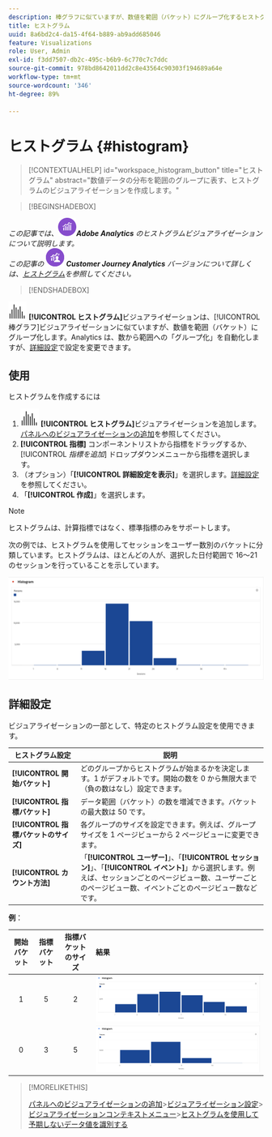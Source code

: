 ```yaml
---
description: 棒グラフに似ていますが、数値を範囲（バケット）にグループ化するヒストグラムを使用する方法を説明します。
title: ヒストグラム
uuid: 8a6bd2c4-da15-4f64-b889-ab9add685046
feature: Visualizations
role: User, Admin
exl-id: f3dd7507-db2c-495c-b6b9-6c770c7c7ddc
source-git-commit: 978bd8642011dd2c8e43564c90303f194689a64e
workflow-type: tm+mt
source-wordcount: '346'
ht-degree: 89%

---
```


# ヒストグラム {#histogram}

>[!CONTEXTUALHELP]
>id="workspace_histogram_button"
>title="ヒストグラム"
>abstract="数値データの分布を範囲のグループに表す、ヒストグラムのビジュアライゼーションを作成します。"


>[!BEGINSHADEBOX]

_この記事では、_![AdobeAnalytics](/help/assets/icons/AdobeAnalytics.svg) _&#x200B;**Adobe Analytics** のヒストグラムビジュアライゼーションについて説明します。_<br/>_この記事の_ ![CustomerJourneyAnalytics](/help/assets/icons/CustomerJourneyAnalytics.svg) _&#x200B;**Customer Journey Analytics** バージョンについて詳しくは、[ヒストグラム](https://experienceleague.adobe.com/ja/docs/analytics-platform/using/cja-workspace/visualizations/histogram)を参照してください。_

>[!ENDSHADEBOX]


![ヒストグラム](/help/assets/icons/Histogram.svg) **[!UICONTROL ヒストグラム]**&#x200B;ビジュアライゼーションは、[!UICONTROL 棒グラフ]ビジュアライゼーションに似ていますが、数値を範囲（バケット）にグループ化します。Analytics は、数から範囲への「グループ化」を自動化しますが、[詳細設定](#advanced-settings)で設定を変更できます。

## 使用

ヒストグラムを作成するには

1. ![ヒストグラム](/help/assets/icons/Histogram.svg) **[!UICONTROL ヒストグラム]**&#x200B;ビジュアライゼーションを追加します。[パネルへのビジュアライゼーションの追加](freeform-analysis-visualizations.md#add-visualizations-to-a-panel)を参照してください。
1. **[!UICONTROL 指標]** コンポーネントリストから指標をドラッグするか、[!UICONTROL *指標を追加*] ドロップダウンメニューから指標を選択します。
1. （オプション）「**[!UICONTROL 詳細設定を表示]**」を選択します。[詳細設定](#advanced-settings)を参照してください。
1. 「**[!UICONTROL 作成]**」を選択します。

>[!NOTE]
>
>ヒストグラムは、計算指標ではなく、標準指標のみをサポートします。

次の例では、ヒストグラムを使用してセッションをユーザー数別のバケットに分類しています。ヒストグラムは、ほとんどの人が、選択した日付範囲で 16～21 のセッションを行っていることを示しています。

![](assets/histogram.png)

## 詳細設定

ビジュアライゼーションの一部として、特定のヒストグラム設定を使用できます。

| ヒストグラム設定 | 説明 |
|---|---|
| **[!UICONTROL 開始バケット]** | どのグループからヒストグラムが始まるかを決定します。1 がデフォルトです。開始の数を 0 から無限大まで（負の数はなし）設定できます。 |
| **[!UICONTROL 指標バケット]** | データ範囲（バケット）の数を増減できます。バケットの最大数は 50 です。 |
| **[!UICONTROL 指標バケットのサイズ]** | 各グループのサイズを設定できます。例えば、グループサイズを 1 ページビューから 2 ページビューに変更できます。 |
| **[!UICONTROL カウント方法]** | 「**[!UICONTROL ユーザー]**」、「**[!UICONTROL セッション]**」、「**[!UICONTROL イベント]**」から選択します。例えば、セッションごとのページビュー数、ユーザーごとのページビュー数、イベントごとのページビュー数などです。 |

<!--Russ or Meike - Check Hit Type link above. -->

**例**：

| 開始バケット | 指標バケット | 指標バケットのサイズ | 結果 |
|:----:|:--:|:--:|:--|
| 1 | 5 | 2 | ![ヒストグラム、開始バケット 1、指標バケット 5、指標バケットのサイズ 2](assets/histogram-1-5-2.png) |
| 0 | 3 | 5 | ![ヒストグラム、開始バケット 0、指標バケット 3、指標バケットのサイズ 5](assets/histogram-0-3-5.png) |

>[!MORELIKETHIS]
>
>[パネルへのビジュアライゼーションの追加](/help/analyze/analysis-workspace/visualizations/freeform-analysis-visualizations.md#add-visualizations-to-a-panel)
>&#x200B;>[ビジュアライゼーション設定](/help/analyze/analysis-workspace/visualizations/freeform-analysis-visualizations.md#settings)
>&#x200B;>[ビジュアライゼーションコンテキストメニュー](/help/analyze/analysis-workspace/visualizations/freeform-analysis-visualizations.md#context-menu)
>&#x200B;>[ヒストグラムを使用して予期しないデータ値を識別する](https://experienceleaguecommunities.adobe.com/t5/adobe-analytics-blogs/using-histograms-to-identify-unexpected-data-values/ba-p/596168)

